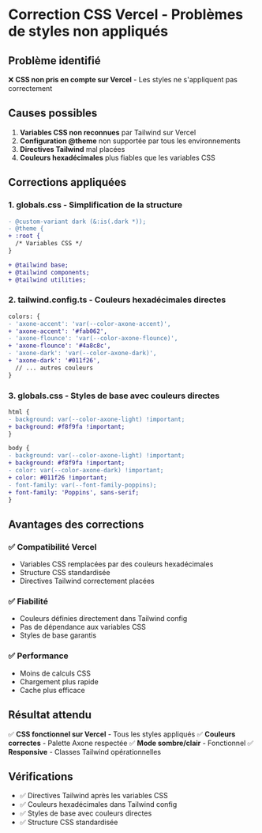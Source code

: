 # Correction CSS Vercel - Problèmes de styles non appliqués

## Problème identifié
❌ **CSS non pris en compte sur Vercel** - Les styles ne s'appliquent pas correctement

## Causes possibles
1. **Variables CSS non reconnues** par Tailwind sur Vercel
2. **Configuration @theme** non supportée par tous les environnements
3. **Directives Tailwind** mal placées
4. **Couleurs hexadécimales** plus fiables que les variables CSS

## Corrections appliquées

### 1. **globals.css** - Simplification de la structure
```diff
- @custom-variant dark (&:is(.dark *));
- @theme {
+ :root {
  /* Variables CSS */
}

+ @tailwind base;
+ @tailwind components;
+ @tailwind utilities;
```

### 2. **tailwind.config.ts** - Couleurs hexadécimales directes
```diff
colors: {
- 'axone-accent': 'var(--color-axone-accent)',
+ 'axone-accent': '#fab062',
- 'axone-flounce': 'var(--color-axone-flounce)',
+ 'axone-flounce': '#4a8c8c',
- 'axone-dark': 'var(--color-axone-dark)',
+ 'axone-dark': '#011f26',
  // ... autres couleurs
}
```

### 3. **globals.css** - Styles de base avec couleurs directes
```diff
html {
- background: var(--color-axone-light) !important;
+ background: #f8f9fa !important;
}

body {
- background: var(--color-axone-light) !important;
+ background: #f8f9fa !important;
- color: var(--color-axone-dark) !important;
+ color: #011f26 !important;
- font-family: var(--font-family-poppins);
+ font-family: 'Poppins', sans-serif;
}
```

## Avantages des corrections

### ✅ **Compatibilité Vercel**
- Variables CSS remplacées par des couleurs hexadécimales
- Structure CSS standardisée
- Directives Tailwind correctement placées

### ✅ **Fiabilité**
- Couleurs définies directement dans Tailwind config
- Pas de dépendance aux variables CSS
- Styles de base garantis

### ✅ **Performance**
- Moins de calculs CSS
- Chargement plus rapide
- Cache plus efficace

## Résultat attendu
✅ **CSS fonctionnel sur Vercel** - Tous les styles appliqués
✅ **Couleurs correctes** - Palette Axone respectée
✅ **Mode sombre/clair** - Fonctionnel
✅ **Responsive** - Classes Tailwind opérationnelles

## Vérifications
- ✅ Directives Tailwind après les variables CSS
- ✅ Couleurs hexadécimales dans Tailwind config
- ✅ Styles de base avec couleurs directes
- ✅ Structure CSS standardisée
